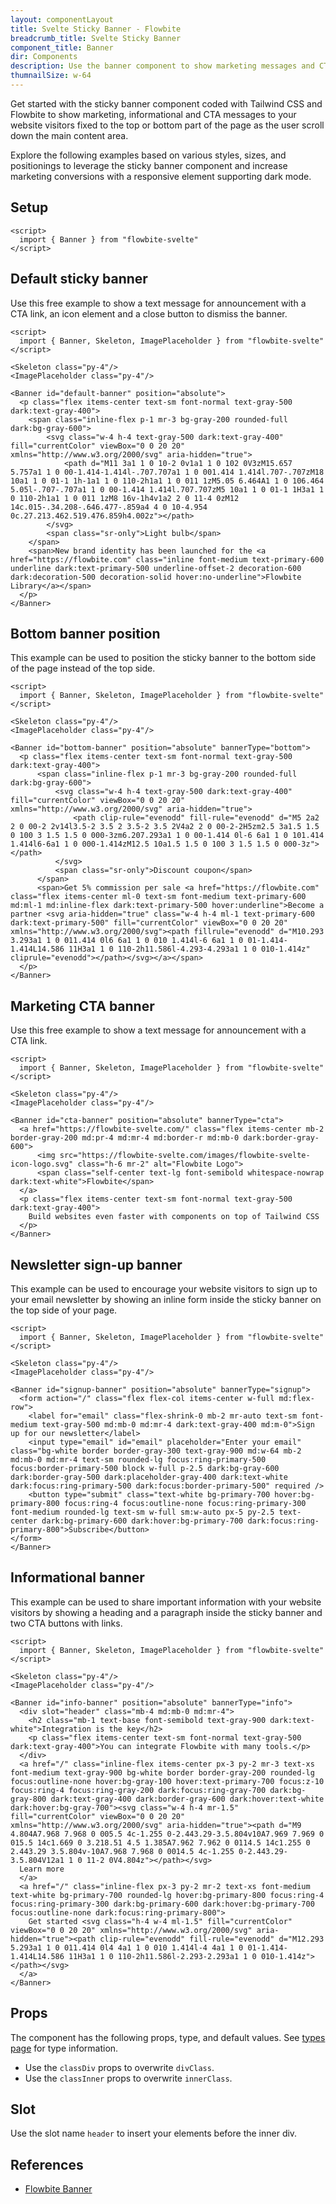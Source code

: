 ```yaml
---
layout: componentLayout
title: Svelte Sticky Banner - Flowbite
breadcrumb_title: Svelte Sticky Banner
component_title: Banner
dir: Components
description: Use the banner component to show marketing messages and CTA buttons at the top or bottom side of your website based on the utility classes from Tailwind CSS
thumnailSize: w-64
---
```


<script>
  import { TableProp, TableDefaultRow } from '../../utils'
  import { P, A } from '$lib'
  import { props as bannerProps } from '../../props/Banner.json'
</script>

Get started with the sticky banner component coded with Tailwind CSS and Flowbite to show marketing, informational and CTA messages to your website visitors fixed to the top or bottom part of the page as the user scroll down the main content area.

Explore the following examples based on various styles, sizes, and positionings to leverage the sticky banner component and increase marketing conversions with a responsive element supporting dark mode.

## Setup

```svelte example hideOutput
<script>
  import { Banner } from "flowbite-svelte"
</script>
```

## Default sticky banner

Use this free example to show a text message for announcement with a CTA link, an icon element and a close button to dismiss the banner.

```svelte example class="flex flex-col relative" hideScript 
<script>
  import { Banner, Skeleton, ImagePlaceholder } from "flowbite-svelte"
</script>

<Skeleton class="py-4"/>
<ImagePlaceholder class="py-4"/>

<Banner id="default-banner" position="absolute">
  <p class="flex items-center text-sm font-normal text-gray-500 dark:text-gray-400">
    <span class="inline-flex p-1 mr-3 bg-gray-200 rounded-full dark:bg-gray-600">
        <svg class="w-4 h-4 text-gray-500 dark:text-gray-400" fill="currentColor" viewBox="0 0 20 20" xmlns="http://www.w3.org/2000/svg" aria-hidden="true">
            <path d="M11 3a1 1 0 10-2 0v1a1 1 0 102 0V3zM15.657 5.757a1 1 0 00-1.414-1.414l-.707.707a1 1 0 001.414 1.414l.707-.707zM18 10a1 1 0 01-1 1h-1a1 1 0 110-2h1a1 1 0 011 1zM5.05 6.464A1 1 0 106.464 5.05l-.707-.707a1 1 0 00-1.414 1.414l.707.707zM5 10a1 1 0 01-1 1H3a1 1 0 110-2h1a1 1 0 011 1zM8 16v-1h4v1a2 2 0 11-4 0zM12 14c.015-.34.208-.646.477-.859a4 4 0 10-4.954 0c.27.213.462.519.476.859h4.002z"></path>
        </svg>
        <span class="sr-only">Light bulb</span>
    </span>
    <span>New brand identity has been launched for the <a href="https://flowbite.com" class="inline font-medium text-primary-600 underline dark:text-primary-500 underline-offset-2 decoration-600 dark:decoration-500 decoration-solid hover:no-underline">Flowbite Library</a></span>
  </p>
</Banner>
```

## Bottom banner position

This example can be used to position the sticky banner to the bottom side of the page instead of the top side.

```svelte example class="flex flex-col relative" hideScript
<script>
  import { Banner, Skeleton, ImagePlaceholder } from "flowbite-svelte"
</script>

<Skeleton class="py-4"/>
<ImagePlaceholder class="py-4"/>

<Banner id="bottom-banner" position="absolute" bannerType="bottom">
  <p class="flex items-center text-sm font-normal text-gray-500 dark:text-gray-400">
      <span class="inline-flex p-1 mr-3 bg-gray-200 rounded-full dark:bg-gray-600">
          <svg class="w-4 h-4 text-gray-500 dark:text-gray-400" fill="currentColor" viewBox="0 0 20 20" xmlns="http://www.w3.org/2000/svg" aria-hidden="true">
              <path clip-rule="evenodd" fill-rule="evenodd" d="M5 2a2 2 0 00-2 2v14l3.5-2 3.5 2 3.5-2 3.5 2V4a2 2 0 00-2-2H5zm2.5 3a1.5 1.5 0 100 3 1.5 1.5 0 000-3zm6.207.293a1 1 0 00-1.414 0l-6 6a1 1 0 101.414 1.414l6-6a1 1 0 000-1.414zM12.5 10a1.5 1.5 0 100 3 1.5 1.5 0 000-3z"></path>
          </svg>
          <span class="sr-only">Discount coupon</span>
      </span>
      <span>Get 5% commission per sale <a href="https://flowbite.com" class="flex items-center ml-0 text-sm font-medium text-primary-600 md:ml-1 md:inline-flex dark:text-primary-500 hover:underline">Become a partner <svg aria-hidden="true" class="w-4 h-4 ml-1 text-primary-600 dark:text-primary-500" fill="currentColor" viewBox="0 0 20 20" xmlns="http://www.w3.org/2000/svg"><path fillrule="evenodd" d="M10.293 3.293a1 1 0 011.414 0l6 6a1 1 0 010 1.414l-6 6a1 1 0 01-1.414-1.414L14.586 11H3a1 1 0 110-2h11.586l-4.293-4.293a1 1 0 010-1.414z" cliprule="evenodd"></path></svg></a></span>
  </p>
</Banner>
```

## Marketing CTA banner

Use this free example to show a text message for announcement with a CTA link. 

```svelte example class="flex flex-col relative" hideScript
<script>
  import { Banner, Skeleton, ImagePlaceholder } from "flowbite-svelte"
</script>

<Skeleton class="py-4"/>
<ImagePlaceholder class="py-4"/>

<Banner id="cta-banner" position="absolute" bannerType="cta">
  <a href="https://flowbite-svelte.com/" class="flex items-center mb-2 border-gray-200 md:pr-4 md:mr-4 md:border-r md:mb-0 dark:border-gray-600">
      <img src="https://flowbite-svelte.com/images/flowbite-svelte-icon-logo.svg" class="h-6 mr-2" alt="Flowbite Logo">
      <span class="self-center text-lg font-semibold whitespace-nowrap dark:text-white">Flowbite</span>
  </a>
  <p class="flex items-center text-sm font-normal text-gray-500 dark:text-gray-400">
    Build websites even faster with components on top of Tailwind CSS
  </p>
</Banner>
```

## Newsletter sign-up banner 

This example can be used to encourage your website visitors to sign up to your email newsletter by showing an inline form inside the sticky banner on the top side of your page.

```svelte example class="flex flex-col relative" hideScript
<script>
  import { Banner, Skeleton, ImagePlaceholder } from "flowbite-svelte"
</script>

<Skeleton class="py-4"/>
<ImagePlaceholder class="py-4"/>

<Banner id="signup-banner" position="absolute" bannerType="signup">
  <form action="/" class="flex flex-col items-center w-full md:flex-row">
    <label for="email" class="flex-shrink-0 mb-2 mr-auto text-sm font-medium text-gray-500 md:mb-0 md:mr-4 dark:text-gray-400 md:m-0">Sign up for our newsletter</label>
    <input type="email" id="email" placeholder="Enter your email" class="bg-white border border-gray-300 text-gray-900 md:w-64 mb-2 md:mb-0 md:mr-4 text-sm rounded-lg focus:ring-primary-500 focus:border-primary-500 block w-full p-2.5 dark:bg-gray-600 dark:border-gray-500 dark:placeholder-gray-400 dark:text-white dark:focus:ring-primary-500 dark:focus:border-primary-500" required />
    <button type="submit" class="text-white bg-primary-700 hover:bg-primary-800 focus:ring-4 focus:outline-none focus:ring-primary-300 font-medium rounded-lg text-sm w-full sm:w-auto px-5 py-2.5 text-center dark:bg-primary-600 dark:hover:bg-primary-700 dark:focus:ring-primary-800">Subscribe</button>
</form>
</Banner>
```

## Informational banner

This example can be used to share important information with your website visitors by showing a heading and a paragraph inside the sticky banner and two CTA buttons with links.

```svelte example class="flex flex-col relative" hideScript
<script>
  import { Banner, Skeleton, ImagePlaceholder } from "flowbite-svelte"
</script>

<Skeleton class="py-4"/>
<ImagePlaceholder class="py-4"/>

<Banner id="info-banner" position="absolute" bannerType="info">
  <div slot="header" class="mb-4 md:mb-0 md:mr-4">
    <h2 class="mb-1 text-base font-semibold text-gray-900 dark:text-white">Integration is the key</h2>
    <p class="flex items-center text-sm font-normal text-gray-500 dark:text-gray-400">You can integrate Flowbite with many tools.</p>
  </div>
  <a href="/" class="inline-flex items-center px-3 py-2 mr-3 text-xs font-medium text-gray-900 bg-white border border-gray-200 rounded-lg focus:outline-none hover:bg-gray-100 hover:text-primary-700 focus:z-10 focus:ring-4 focus:ring-gray-200 dark:focus:ring-gray-700 dark:bg-gray-800 dark:text-gray-400 dark:border-gray-600 dark:hover:text-white dark:hover:bg-gray-700"><svg class="w-4 h-4 mr-1.5" fill="currentColor" viewBox="0 0 20 20" xmlns="http://www.w3.org/2000/svg" aria-hidden="true"><path d="M9 4.804A7.968 7.968 0 005.5 4c-1.255 0-2.443.29-3.5.804v10A7.969 7.969 0 015.5 14c1.669 0 3.218.51 4.5 1.385A7.962 7.962 0 0114.5 14c1.255 0 2.443.29 3.5.804v-10A7.968 7.968 0 0014.5 4c-1.255 0-2.443.29-3.5.804V12a1 1 0 11-2 0V4.804z"></path></svg> 
  Learn more
  </a>
  <a href="/" class="inline-flex px-3 py-2 mr-2 text-xs font-medium text-white bg-primary-700 rounded-lg hover:bg-primary-800 focus:ring-4 focus:ring-primary-300 dark:bg-primary-600 dark:hover:bg-primary-700 focus:outline-none dark:focus:ring-primary-800">
    Get started <svg class="h-4 w-4 ml-1.5" fill="currentColor" viewBox="0 0 20 20" xmlns="http://www.w3.org/2000/svg" aria-hidden="true"><path clip-rule="evenodd" fill-rule="evenodd" d="M12.293 5.293a1 1 0 011.414 0l4 4a1 1 0 010 1.414l-4 4a1 1 0 01-1.414-1.414L14.586 11H3a1 1 0 110-2h11.586l-2.293-2.293a1 1 0 010-1.414z"></path></svg>
  </a>
</Banner>
```

## Props

The component has the following props, type, and default values. See [types page](/docs/pages/typescript) for type information.

- Use the `classDiv` props to overwrite `divClass`.
- Use the `classInner` props to overwrite `innerClass`.

<TableProp>
<TableDefaultRow items={bannerProps} rowState='hover' />
</TableProp>

## Slot

Use the slot name `header` to insert your elements before the inner div.

## References

- [Flowbite Banner](https://flowbite.com/docs/components/banner/)
